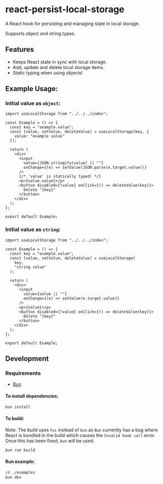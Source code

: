 # react-persist-local-storage

A React hook for persisting and managing state in local storage.

Supports object and string types.

## Features

- Keeps React state in sync with local storage.
- Add, update and delete local storage items.
- Static typing when using objects!

## Example Usage:

### Initial value as `object`:

```tsx
import useLocalStorage from "../../../index";

const Example = () => {
  const key = "example.value";
  const [value, setValue, deleteValue] = useLocalStorage(key, {
    value: "example value"
  });

  return (
    <div>
      <input
        value={JSON.stringify(value) || ""}
        onChange={(e) => setValue(JSON.parse(e.target.value))}
      />
      {/* 'value' is statically typed! */}
      <p>{value.value}</p>
      <button disabled={!value} onClick={() => deleteValue(key)}>
        Delete "{key}"
      </button>
    </div>
  );
};

export default Example;
```

### Initial value as `string`:

```tsx
import useLocalStorage from "../../../index";

const Example = () => {
  const key = "example.value";
  const [value, setValue, deleteValue] = useLocalStorage(
    key,
    "string value"
  );

  return (
    <div>
      <input
        value={value || ""}
        onChange={(e) => setValue(e.target.value)}
      />
      <p>{value}</p>
      <button disabled={!value} onClick={() => deleteValue(key)}>
        Delete "{key}"
      </button>
    </div>
  );
};

export default Example;
```

## Development

### Requirements

- [Bun](https://bun.sh/)

#### To install dependencies:

```bash
bun install
```

#### To build:

Note: The build uses `tsc` instead of `bun` as `Bun` currenlty has a bug where React is bundled in the build which causes the `Invalid hook call` error. Once this has been fixed, `bun` will be used.

```bash
bun run build
```

#### Run example:

```bash
cd ./examples
bun dev
```
